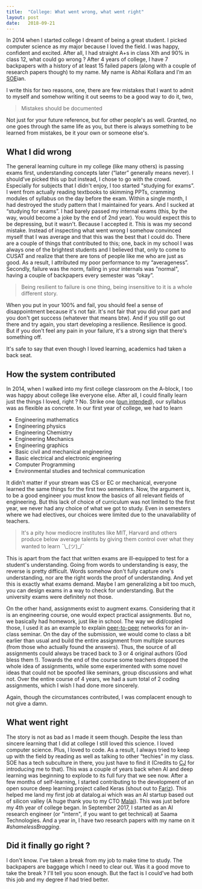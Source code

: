 ```yaml
---
title:  "College: What went wrong, what went right"
layout: post
date:   2018-09-21
---
```


In 2014 when I started college I dreamt of being a great student. I picked computer science as my major because I loved the field. I was happy, confident and excited. After all, I had straight A+s in class Xth and 90% in class 12, what could go wrong ? After 4 years of college, I have 7  backpapers with a history of at least 15 failed papers (along with a couple of research papers though) to my name. My name is Abhai Kollara and I’m an [SOE]("https://en.wikipedia.org/wiki/School_of_Engineering,_CUSAT")ian.

I write this for two reasons, one, there are few mistakes that I want to admit to myself and somehow writing it out seems to be a good way to do it, two,

> Mistakes should be documented

Not just for your future reference, but for other people's as well. Granted, no one goes through the same life as you, but there is always something to be learned from mistakes, be it your own or someone else's.


## What I did wrong
The general learning culture in my college (like many others) is passing exams first, understanding concepts later (“later” generally means never). I should’ve picked this up but instead, I chose to go with the crowd. Especially for subjects that I didn't enjoy, I too started "studying for exams”.  I went from actually reading textbooks to skimming PPTs, cramming modules of syllabus on the day before the exam. Within a single month, I had destroyed the study pattern that I maintained for years. And I sucked at “studying for exams”. I had barely passed my internal exams (this, by the way, would become a joke by the end of 2nd year). You would expect this to be depressing, but it wasn't. Because I accepted it. This is was my second mistake. Instead of inspecting what went wrong I somehow convinced myself that I was average and that this was the best that I could do. There are a couple of things that contributed to this; one, back in my school I was always one of the brightest students and I believed that, only to come to CUSAT and realize that there are tons of people like me who are just as good. As a result, I attributed my poor performance to my “averageness”. Secondly, failure was the norm, failing in your internals was "normal", having a couple of backpapers every semester was “okay”.

> Being resilient to failure is one thing, being insensitive to it is a whole different story.

When you put in your 100% and fail, you should feel a sense of disappointment because it's not fair. It's not fair that you did your part and you don't get success (whatever that means btw). And if you still go out there and try again, you start developing a resilience. Resilience is good. But if you don't feel any pain in your failure, it's a strong sign that there's something off.

It's safe to say that even though I loved learning, academics had taken a back seat.


## How the system contributed

In 2014, when I walked into my first college classroom on the A-block, I too was happy about college like everyone else. After all, I could finally learn just the things I loved, right ? No. Strike one ([pun intended](https://www.youtube.com/watch?v=QP1AVc3zLC4)), our syllabus was as flexible as concrete. In our first year of college, we had to learn

- Engineering mathematics
- Engineering physics
- Engineering Chemistry
- Engineering Mechanics
- Engineering graphics
- Basic civil and mechanical engineering
- Basic electrical and electronic engineering
- Computer Programming
- Environmental studies and technical communication


It didn’t matter if your stream was CS or EC or mechanical, everyone learned the same things for the first two semesters. Now, the argument is, to be a good engineer you must know the basics of all relevant fields of engineering. But this lack of choice of curriculum was not limited to the first year, we never had any choice of what we got to study. Even in semesters where we had electives, our choices were limited due to the unavailability of teachers.

> It's a pity how mediocre institutes like MIT, Harvard and others produce below average talents by giving them control over what they wanted to learn ¯\\\_(ツ)\_/¯

This is apart from the fact that written exams are ill-equipped to test for a student's understanding. Going from words to understanding is easy, the reverse is pretty difficult. Words somehow don't fully capture one's understanding, nor are the right words the proof of understanding. And yet this is exactly what exams demand. Maybe I am generalizing a bit too much, you can design exams in a way to check for understanding. But the university exams were definitely not those.

On the other hand, assignments exist to augment exams. Considering that it is an engineering course, one would expect practical assignments. But no, we basically had homework, just like in school. The way we did/copied those, I used it as an example to explain [peer-to-peer](https://en.wikipedia.org/wiki/Peer-to-peer) networks for an in-class seminar. On the day of the submission, we would come to class a bit earlier than usual and build the entire assignment from multiple sources (from those who actually found the answers). Thus, the source of all assignments could always be traced back to 3 or 4 original authors (God bless them !). Towards the end of the course some teachers dropped the whole idea of assignments, while some experimented with some novel ideas that could not be spoofed like seminars, group discussions and what not. Over the entire course of 4 years, we had a sum total of 2 coding assignments, which I wish I had done more sincerely.

Again, though the circumstances contributed, I was complacent enough to not give a damn.

## What went right

The story is not as bad as I made it seem though. Despite the less than sincere learning that I did at college I still loved this science. I loved computer science. Plus, I loved to code. As a result, I always tried to keep up with the field by reading as well as talking to other “techies” in my class. SOE has a tech subculture in there, you just have to find it (Credits to [CJ](https://www.linkedin.com/in/akshaycj999/) for introducing me to that). This was a couple of years back when AI and deep learning was beginning to explode to its full fury that we see now. After a few months of self-learning, I started contributing to the development of an open source deep learning project called Keras (shout out to [Fariz](https://www.linkedin.com/in/fariz-rahman-2b20443a/)). This helped me land my first job at datalog.ai which was an AI startup based out of silicon valley (A huge thank you to my CTO [Malai](https://www.linkedin.com/in/malaikannan)). This was just before my 4th year of college began. In September 2017, I started as an AI research engineer (or "intern", if you want to get technical) at Saama Technologies. And a year in, I have two research papers with my name on it _#shamelessBragging_.

## Did it finally go right ?
I don't know. I've taken a break from my job to make time to study. The backpapers are baggage which I need to clear out. Was it a good move to take the break ? I'll tell you soon enough. But the fact is I could've had both this job and my degree if had tried better.
